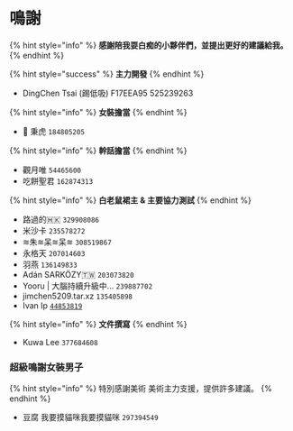 # 鳴謝

{% hint style="info" %}
**感謝陪我耍白痴的小夥伴們，並提出更好的建議給我。**
{% endhint %}

{% hint style="success" %}
**主力開發**
{% endhint %}

* DingChen Tsai \(踢低吸\) F17EEA95 525239263

{% hint style="info" %}
**女裝擔當**
{% endhint %}

* 🌈 秉虎 `184805205`

{% hint style="info" %}
**幹話擔當**
{% endhint %}

* 觀月唯 `54465600`
* 吃餅聖君 `162874313`

{% hint style="info" %}
**白老鼠裙主 & 主要協力測試**
{% endhint %}



* 路過的🇭🇰 `329908086`
* 米沙卡️ `235578272`
* ≋朱≋呆≋呆≋ `308519867`
* 永格天 `207014603`
* 羽燕 `136149833`
* Adán SARKÖZY🇹🇼 `203073820`
* Yooru \| 大腦持續升級中... `239887702`
* jimchen5209.tar.xz `135405898`
* Ivan Ip [`44853819`](https://t.me/tlgrmHK)

{% hint style="info" %}
**文件撰寫**
{% endhint %}

* Kuwa Lee `377684608`

### 超級鳴謝女裝男子

{% hint style="info" %}
特別感謝美術 美術主力支援，提供許多建議。
{% endhint %}

* 豆腐 我要摸貓咪我要摸貓咪 `297394549`

